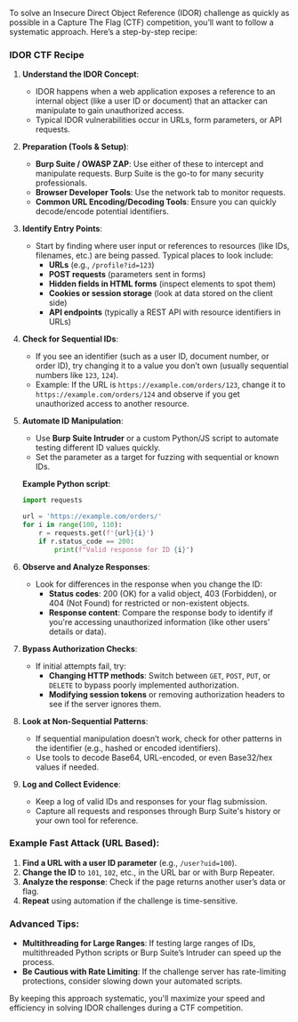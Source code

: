 To solve an Insecure Direct Object Reference (IDOR) challenge as quickly as possible in a Capture The Flag (CTF) competition, you’ll want to follow a systematic approach. Here’s a step-by-step recipe:

### IDOR CTF Recipe

1. **Understand the IDOR Concept**:
   - IDOR happens when a web application exposes a reference to an internal object (like a user ID or document) that an attacker can manipulate to gain unauthorized access.
   - Typical IDOR vulnerabilities occur in URLs, form parameters, or API requests.

2. **Preparation (Tools & Setup)**:
   - **Burp Suite / OWASP ZAP**: Use either of these to intercept and manipulate requests. Burp Suite is the go-to for many security professionals.
   - **Browser Developer Tools**: Use the network tab to monitor requests.
   - **Common URL Encoding/Decoding Tools**: Ensure you can quickly decode/encode potential identifiers.

3. **Identify Entry Points**:
   - Start by finding where user input or references to resources (like IDs, filenames, etc.) are being passed. Typical places to look include:
     - **URLs** (e.g., `/profile?id=123`)
     - **POST requests** (parameters sent in forms)
     - **Hidden fields in HTML forms** (inspect elements to spot them)
     - **Cookies or session storage** (look at data stored on the client side)
     - **API endpoints** (typically a REST API with resource identifiers in URLs)

4. **Check for Sequential IDs**:
   - If you see an identifier (such as a user ID, document number, or order ID), try changing it to a value you don’t own (usually sequential numbers like `123`, `124`).
   - Example: If the URL is `https://example.com/orders/123`, change it to `https://example.com/orders/124` and observe if you get unauthorized access to another resource.

5. **Automate ID Manipulation**:
   - Use **Burp Suite Intruder** or a custom Python/JS script to automate testing different ID values quickly.
   - Set the parameter as a target for fuzzing with sequential or known IDs.

   **Example Python script**:
   ```python
   import requests

   url = 'https://example.com/orders/'
   for i in range(100, 110):
       r = requests.get(f'{url}{i}')
       if r.status_code == 200:
           print(f"Valid response for ID {i}")
   ```

6. **Observe and Analyze Responses**:
   - Look for differences in the response when you change the ID:
     - **Status codes**: 200 (OK) for a valid object, 403 (Forbidden), or 404 (Not Found) for restricted or non-existent objects.
     - **Response content**: Compare the response body to identify if you're accessing unauthorized information (like other users’ details or data).

7. **Bypass Authorization Checks**:
   - If initial attempts fail, try:
     - **Changing HTTP methods**: Switch between `GET`, `POST`, `PUT`, or `DELETE` to bypass poorly implemented authorization.
     - **Modifying session tokens** or removing authorization headers to see if the server ignores them.
   
8. **Look at Non-Sequential Patterns**:
   - If sequential manipulation doesn’t work, check for other patterns in the identifier (e.g., hashed or encoded identifiers).
   - Use tools to decode Base64, URL-encoded, or even Base32/hex values if needed.

9. **Log and Collect Evidence**:
   - Keep a log of valid IDs and responses for your flag submission.
   - Capture all requests and responses through Burp Suite's history or your own tool for reference.

### Example Fast Attack (URL Based):
1. **Find a URL with a user ID parameter** (e.g., `/user?uid=100`).
2. **Change the ID** to `101`, `102`, etc., in the URL bar or with Burp Repeater.
3. **Analyze the response**: Check if the page returns another user’s data or flag.
4. **Repeat** using automation if the challenge is time-sensitive.

### Advanced Tips:
- **Multithreading for Large Ranges**: If testing large ranges of IDs, multithreaded Python scripts or Burp Suite’s Intruder can speed up the process.
- **Be Cautious with Rate Limiting**: If the challenge server has rate-limiting protections, consider slowing down your automated scripts.

By keeping this approach systematic, you'll maximize your speed and efficiency in solving IDOR challenges during a CTF competition.
